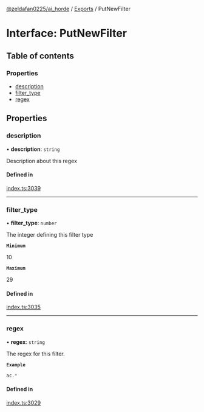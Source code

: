 [@zeldafan0225/ai_horde](../README.md) / [Exports](../modules.md) / PutNewFilter

# Interface: PutNewFilter

## Table of contents

### Properties

- [description](PutNewFilter.md#description)
- [filter\_type](PutNewFilter.md#filter_type)
- [regex](PutNewFilter.md#regex)

## Properties

### description

• **description**: `string`

Description about this regex

#### Defined in

[index.ts:3039](https://github.com/ZeldaFan0225/ai_horde/blob/3212b20/index.ts#L3039)

___

### filter\_type

• **filter\_type**: `number`

The integer defining this filter type

**`Minimum`**

10

**`Maximum`**

29

#### Defined in

[index.ts:3035](https://github.com/ZeldaFan0225/ai_horde/blob/3212b20/index.ts#L3035)

___

### regex

• **regex**: `string`

The regex for this filter.

**`Example`**

```ts
ac.*
```

#### Defined in

[index.ts:3029](https://github.com/ZeldaFan0225/ai_horde/blob/3212b20/index.ts#L3029)
